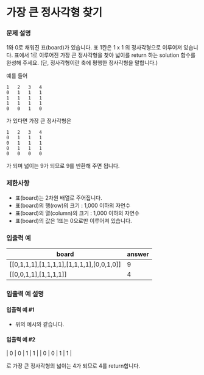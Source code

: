 가장 큰 정사각형 찾기
===
### 문제 설명

1와 0로 채워진 표(board)가 있습니다. 표 1칸은 1 x 1 의 정사각형으로 이루어져 있습니다. 표에서 1로 이루어진 가장 큰 정사각형을 찾아 넓이를 return 하는 solution 함수를 완성해 주세요. (단, 정사각형이란 축에 평행한 정사각형을 말합니다.)

예를 들어
```
1	2	3	4
0	1	1	1
1	1	1	1
1	1	1	1
0	0	1	0
```
가 있다면 가장 큰 정사각형은
```
1	2	3	4
0	1	1	1
0	1	1	1
0	1	1	1
0	0	0	0
```

가 되며 넓이는 9가 되므로 9를 반환해 주면 됩니다.

### 제한사항
+ 표(board)는 2차원 배열로 주어집니다.
+ 표(board)의 행(row)의 크기 : 1,000 이하의 자연수
+ 표(board)의 열(column)의 크기 : 1,000 이하의 자연수
+ 표(board)의 값은 1또는 0으로만 이루어져 있습니다.

### 입출력 예
|board	|answer|
|---|---|
|[[0,1,1,1],[1,1,1,1],[1,1,1,1],[0,0,1,0]]|	9|
|[[0,0,1,1],[1,1,1,1]]|	4|

### 입출력 예 설명
#### 입출력 예 #1
+ 위의 예시와 같습니다.

#### 입출력 예 #2
| 0 | 0 | 1 | 1 |
| 0 | 0 | 1 | 1 |

로 가장 큰 정사각형의 넓이는 4가 되므로 4를 return합니다.
